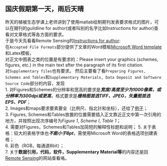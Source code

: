 ## 国庆假期第一天，雨后天晴
昨天的植被生态学课上老师讲到了使用matlab绘制期刊发表要求格式的图片，可以在期刊的guildline for author(或者叫别的名字比如Instructions for author)查看对文章格式等各方面的要求。  
于是今天先看看Remote Sensing的[Instructions for author](https://www.mdpi.com/journal/remotesensing/instructions#submission):  
在`Accepted File Formats`部分提供了文章的Word模板[Microsoft Word template](https://www.mdpi.com/files/word-templates/remotesensing-template.dot)和Latex模板，  
对正文中图表之类的位置是有要求的：Please insert your graphics (schemes, figures, etc.) in the main text after the paragraph of its first citation.   
对`Supplementary files`也有要求。 
然后主要看了看`Preparing Figures, Schemes and Tables`和`Supplementary Materials, Data Deposit and Software Source Code`部分的内容，发现  
    1. 对Figures和Schemes的分辨率和宽高的要求是***宽度/高度至少为1000像素，或分辨率为300dpi或更高***，格式要求是***栅格图首选TIFF、JPEG，矢量图首选EPS、PDF***；  
    2. Images和maps要求要素要全（比例尺、指北针和坐标），还给了[例子](https://www.mdpi.com/data/c-fakepath-remotesensingexamplemap.png)；  
    3. Figures, Schemes和Tables放置的位置需要插入正文靠近正文中第一次引用的地方，并按照出现次序编号为*Figure 1*, *Scheme I*, *Table 1*；  
    4. 需要对Figures，Schemes和Tables加简短的解释性标题和说明；
    5. 关于表格：较大的表格字体也***不能小于8pt***，需使用Microsoft Word的表格选项创建表格；  
    6. 彩色（RGB，每通道8bit）；  
    7. 关于**数据引用，代码，软件，Supplementary Material等**的内容还是回[Remote Sensing](https://www.mdpi.com/journal/remotesensing/instructions#submission)的网站查看咯。
